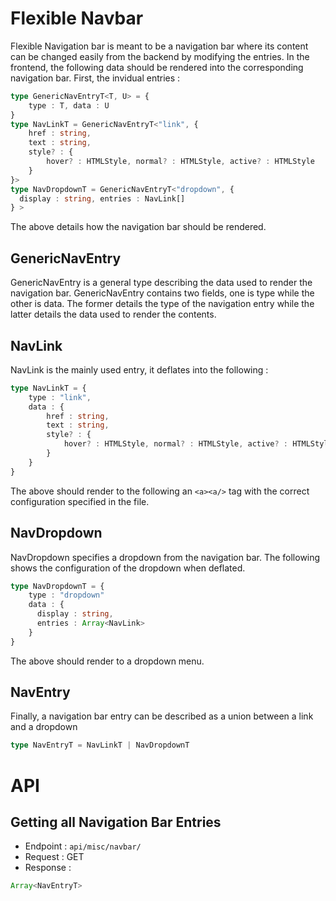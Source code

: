 # Flexible Navbar
Flexible Navigation bar is meant to be a navigation bar where its content can be changed easily from the backend by modifying the entries. In the frontend, the following data should be rendered into the corresponding navigation bar. First, the invidual entries :
```typescript
type GenericNavEntryT<T, U> = {
    type : T, data : U
}
type NavLinkT = GenericNavEntryT<"link", {
    href : string,
    text : string,
    style? : {
        hover? : HTMLStyle, normal? : HTMLStyle, active? : HTMLStyle
    }
}>
type NavDropdownT = GenericNavEntryT<"dropdown", {
  display : string, entries : NavLink[]
} >
```
The above details how the navigation bar should be rendered.
## GenericNavEntry
GenericNavEntry is a general type describing the data used to render the navigation bar. GenericNavEntry contains two fields, one is type while the other is data. The former details the type of the navigation entry while the latter details the data used to render the contents.

## NavLink
NavLink is the mainly used entry, it deflates into the following :
```typescript
type NavLinkT = {
    type : "link",
    data : {
        href : string,
        text : string,
        style? : {
            hover? : HTMLStyle, normal? : HTMLStyle, active? : HTMLStyle
        }
    }
}
```
The above should render to the following an `<a><a/>` tag with the correct configuration specified in the file.

## NavDropdown
NavDropdown specifies a dropdown from the navigation bar. The following shows the configuration of the dropdown when deflated.
```typescript
type NavDropdownT = {
    type : "dropdown"
    data : {
      display : string,
      entries : Array<NavLink>
    }
}
```
The above should render to a dropdown menu.

## NavEntry
Finally, a navigation bar entry can be described as a union between a link and a dropdown
```ts
type NavEntryT = NavLinkT | NavDropdownT
```
# API
## Getting all Navigation Bar Entries
- Endpoint : `api/misc/navbar/`
- Request : GET
- Response :
```ts
Array<NavEntryT>
```
